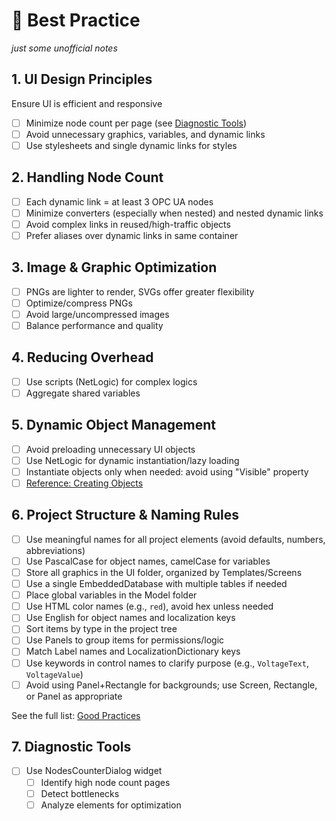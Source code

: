 # 🚀 Best Practice
*just some unofficial notes*

## 1. UI Design Principles
Ensure UI is efficient and responsive
- [ ] Minimize node count per page (see [Diagnostic Tools](#7-diagnostic-tools))
- [ ] Avoid unnecessary graphics, variables, and dynamic links
- [ ] Use stylesheets and single dynamic links for styles

## 2. Handling Node Count
- [ ] Each dynamic link = at least 3 OPC UA nodes
- [ ] Minimize converters (especially when nested) and nested dynamic links
- [ ] Avoid complex links in reused/high-traffic objects
- [ ] Prefer aliases over dynamic links in same container

## 3. Image & Graphic Optimization
- [ ] PNGs are lighter to render, SVGs offer greater flexibility
- [ ] Optimize/compress PNGs
- [ ] Avoid large/uncompressed images
- [ ] Balance performance and quality

## 4. Reducing Overhead
- [ ] Use scripts (NetLogic) for complex logics
- [ ] Aggregate shared variables

## 5. Dynamic Object Management
- [ ] Avoid preloading unnecessary UI objects
- [ ] Use NetLogic for dynamic instantiation/lazy loading
- [ ] Instantiate objects only when needed: avoid using "Visible" property
- [ ] [Reference: Creating Objects](https://github.com/FactoryTalk-Optix/NetLogic_CheatSheet/blob/main/pages/creating-objects.md#iuaobjects)

## 6. Project Structure & Naming Rules
- [ ] Use meaningful names for all project elements (avoid defaults, numbers, abbreviations)
- [ ] Use PascalCase for object names, camelCase for variables
- [ ] Store all graphics in the UI folder, organized by Templates/Screens
- [ ] Use a single EmbeddedDatabase with multiple tables if needed
- [ ] Place global variables in the Model folder
- [ ] Use HTML color names (e.g., `red`), avoid hex unless needed
- [ ] Use English for object names and localization keys
- [ ] Sort items by type in the project tree
- [ ] Use Panels to group items for permissions/logic
- [ ] Match Label names and LocalizationDictionary keys
- [ ] Use keywords in control names to clarify purpose (e.g., `VoltageText`, `VoltageValue`)
- [ ] Avoid using Panel+Rectangle for backgrounds; use Screen, Rectangle, or Panel as appropriate

See the full list: [Good Practices](https://github.com/FactoryTalk-Optix/NetLogic_CheatSheet/blob/main/pages/good-practices.md)

## 7. Diagnostic Tools
- [ ] Use NodesCounterDialog widget
    - [ ] Identify high node count pages
    - [ ] Detect bottlenecks
    - [ ] Analyze elements for optimization
